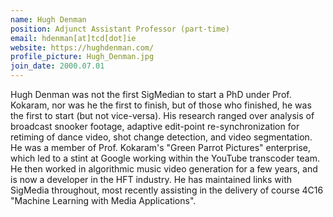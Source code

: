 ```yaml
---
name: Hugh Denman
position: Adjunct Assistant Professor (part-time)
email: hdenman[at]tcd[dot]ie
website: https://hughdenman.com/
profile_picture: Hugh_Denman.jpg
join_date: 2000.07.01
---
```


Hugh Denman was not the first SigMedian to start a PhD under Prof. Kokaram, nor was he the first to finish, but of those who finished, he was the first to start (but not vice-versa).  His research ranged over analysis of broadcast snooker footage, adaptive edit-point re-synchronization for retiming of dance video, shot change detection, and video segmentation.  He was a member of Prof. Kokaram's "Green Parrot Pictures" enterprise, which led to a stint at Google working within the YouTube transcoder team. He then worked in algorithmic music video generation for a few years, and is now a developer in the HFT industry. He has maintained links with SigMedia throughout, most recently assisting in the delivery of course 4C16 "Machine Learning with Media Applications".
